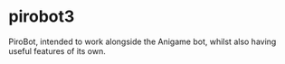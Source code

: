 # pirobot3
PiroBot, intended to work alongside the Anigame bot, whilst also having useful features of its own.
